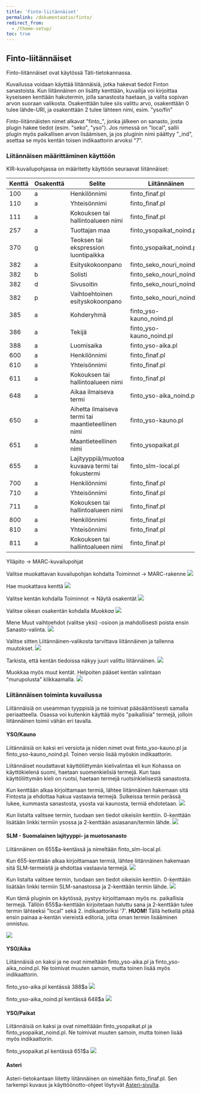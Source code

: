 ```yaml
---
title: 'Finto-liitännäiset'
permalink: /dokumentaatio/finto/
redirect_from:
  - /theme-setup/
toc: true
---
```


## Finto-liitännäiset

Finto-liitännäiset ovat käytössä Täti-tietokannassa.

Kuvailussa voidaan käyttää liitännäisiä, jotka hakevat tiedot Finton sanastoista. Kun liitännäinen on lisätty kenttään, kuvailija voi kirjoittaa kyseiseen kenttään hakutermin, jolla sanastosta haetaan, ja valita sopivan arvon suoraan valikosta. Osakenttään tulee siis valittu arvo, osakenttään 0 tulee lähde-URI, ja osakenttään 2 tulee lähteen nimi, esim. "yso/fin"

Finto-liitännäisten nimet alkavat "finto_", jonka jälkeen on sanasto, josta plugin hakee tiedot (esim. "seko", "yso"). Jos nimessä on "local", sallii plugin myös paikallisen arvon lisäämisen, ja jos pluginin nimi päättyy "_ind", asettaa se myös kentän toisen indikaattorin arvoksi "7".

### Liitännäisen määrittäminen käyttöön

KIR-kuvailupohjassa on määritetty käyttöön seuraavat liitännäiset:

| Kenttä | Osakenttä | Selite | Liitännäinen |
|---|---|---|---|
| 100      | a           | Henkilönnimi                                      | finto_finaf.pl            |
| 110      | a           | Yhteisönnimi                                      | finto_finaf.pl            |
| 111      | a           | Kokouksen tai hallintoalueen nimi                 | finto_finaf.pl            |
| 257      | a           | Tuottajan maa                                     | finto_ysopaikat_noind.pl  |
| 370      | g           | Teoksen tai ekspression luontipaikka              | finto_ysopaikat_noind.pl  |
| 382      | a           | Esityskokoonpano                                  | finto_seko_nouri_noind.pl |
| 382      | b           | Solisti                                           | finto_seko_nouri_noind.pl |
| 382      | d           | Sivusoitin                                        | finto_seko_nouri_noind.pl |
| 382      | p           | Vaihtoehtoinen esityskokoonpano                   | finto_seko_nouri_noind.pl |
| 385      | a           | Kohderyhmä                                        | finto_yso-kauno_noind.pl  |
| 386      | a           | Tekijä                                            | finto_yso-kauno_noind.pl  |
| 388      | a           | Luomisaika                                        | finto_yso-aika.pl         |
| 600      | a           | Henkilönnimi                                      | finto_finaf.pl            |
| 610      | a           | Yhteisönnimi                                      | finto_finaf.pl            |
| 611      | a           | Kokouksen tai hallintoalueen nimi                 | finto_finaf.pl            |
| 648      | a           | Aikaa ilmaiseva termi                             | finto_yso-aika_noind.pl   |
| 650      | a           | Aihetta ilmaiseva termi tai maantieteellinen nimi | finto_yso-kauno.pl        |
| 651      | a           | Maantieteellinen nimi                             | finto_ysopaikat.pl        |
| 655      | a           | Lajityyppiä/muotoa kuvaava termi tai fokustermi   | finto_slm-local.pl        |
| 700      | a           | Henkilönnimi                                      | finto_finaf.pl            |
| 710      | a           | Yhteisönnimi                                      | finto_finaf.pl            |
| 711      | a           | Kokouksen tai hallintoalueen nimi                 | finto_finaf.pl            |
| 800      | a           | Henkilönnimi                                      | finto_finaf.pl            |
| 810      | a           | Yhteisönnimi                                      | finto_finaf.pl            |
| 811      | a           | Kokouksen tai hallintoalueen nimi                 | finto_finaf.pl            |


Ylläpito -> MARC-kuvailupohjat

Valitse muokattavan kuvailupohjan kohdalta Toiminnot -> MARC-rakenne
![](/assets/files/docs/Ohjeet/finto.png)

Hae muokattava kenttä
![](/assets/files/docs/Ohjeet/finto2.png)

Valitse kentän kohdalla Toiminnot -> Näytä osakentät
![](/assets/files/docs/Ohjeet/finto3.png)

Valitse oikean osakentän kohdalla _Muokkaa_
![](/assets/files/docs/Ohjeet/finto4.png)

Mene Muut vaihtoehdot (valitse yksi) -osioon ja mahdollisesti poista ensin Sanasto-valinta.
![](/assets/files/docs/Ohjeet/finto5.png)

Valitse sitten Liitännäinen-valikosta tarvittava liitännäinen ja tallenna muutokset.
![](/assets/files/docs/Ohjeet/finto6.png)

Tarkista, että kentän tiedoissa näkyy juuri valittu liitännäinen.
![](/assets/files/docs/Ohjeet/finto7.png)

Muokkaa myös muut kentät. Helpoiten pääset kentän valintaan "murupolusta" klikkaamalla.
![](/assets/files/docs/Ohjeet/finto8.png)


### Liitännäisen toiminta kuvailussa

Liitännäisiä on useamman tyyppisiä ja ne toimivat pääsääntöisesti samalla periaatteella. Osassa voi kuitenkin käyttää myös "paikallisia" termejä, jolloin liitännäinen toimii vähän eri tavalla.

#### YSO/Kauno

Liitännäisiä on kaksi eri versiota ja niiden nimet ovat finto_yso-kauno.pl ja finto_yso-kauno_noind.pl. Toinen versio lisää myöskin indikaattorin.

Liitännäiset noudattavat käyttöliittymän kielivalintaa eli kun Kohassa on käyttökielenä suomi, haetaan suomenkielisiä termejä. Kun taas käyttöliittymän kieli on ruotsi, haetaan termejä ruotsinkielisestä sanastosta.

Kun kenttään alkaa kirjoittamaan termiä, lähtee liitännäinen hakemaan sitä Fintosta ja ehdottaa hakua vastaavia termejä. Sulkeissa termin perässä lukee, kummasta sanastosta, ysosta vai kaunosta, termiä ehdotetaan.
![](/assets/files/docs/Ohjeet/finto9.png)

Kun listalta valitsee termin, tuodaan sen tiedot oikeisiin kenttiin. 0-kenttään lisätään linkki termiin ysossa ja 2-kenttään asiasanan/termin lähde.
![](/assets/files/docs/Ohjeet/finto10.png)

#### SLM - Suomalainen lajityyppi- ja muotosanasto

Liitännäinen on 655$a-kentässä ja nimeltään finto_slm-local.pl.

Kun 655-kenttään alkaa kirjoittamaan termiä, lähtee liitännäinen hakemaan sitä SLM-termeistä ja ehdottaa vastaavia termejä.
![](/assets/files/docs/Ohjeet/finto11.png)

Kun listalta valitsee termin, tuodaan sen tiedot oikeisiin kenttiin. 0-kenttään lisätään linkki termiin SLM-sanastossa ja 2-kenttään termin lähde.
![](/assets/files/docs/Ohjeet/finto12.png)

Kun tämä pluginin on käytössä, pystyy kirjoittamaan myös ns. paikallisia termejä. Tällöin 655$a-kenttään kirjoitetaan haluttu sana ja 2-kenttään tulee termin lähteeksi "local" sekä 2. indikaattoriksi '7'. **HUOM!** Tällä hetkellä pitää ensin painaa a-kentän viereistä editoria, jotta oman termin lisääminen onnistuu.

![](/assets/files/docs/Ohjeet/finto13.png)

#### YSO/Aika

Liitännäisiä on kaksi ja ne ovat nimeltään finto_yso-aika.pl ja finto_yso-aika_noind.pl. Ne toimivat muuten samoin, mutta toinen lisää myös indikaattorin.

finto_yso-aika.pl kentässä 388$a
![](/assets/files/docs/Ohjeet/finto15.png)

finto_yso-aika_noind.pl kentässä 648$a
![](/assets/files/docs/Ohjeet/finto14.png)



#### YSO/Paikat

Liitännäisiä on kaksi ja ovat nimeltäään finto_ysopaikat.pl ja finto_ysopaikat_noind.pl. Ne toimivat muuten samoin, mutta toinen lisää myös indikaattorin.

finto_ysopaikat.pl kentässä 651$a
![](/assets/files/docs/Ohjeet/finto16.png)

#### Asteri

Asteri-tietokantaan liitetty liitännäinen on nimeltään finto_finaf.pl. Sen tarkempi kuvaus ja käyttöönotto-ohjeet löytyvät [Asteri-sivulta](https://koha-suomi.fi/dokumentaatio/asteri/).
